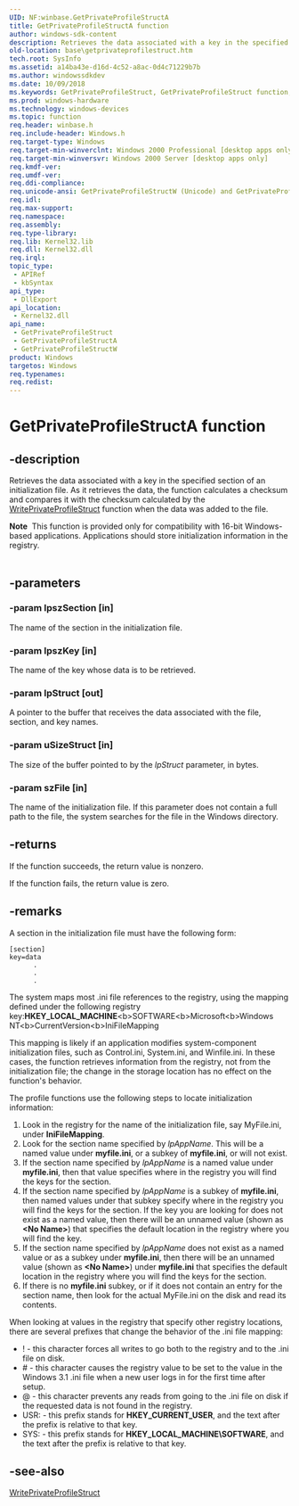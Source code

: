 ```yaml
---
UID: NF:winbase.GetPrivateProfileStructA
title: GetPrivateProfileStructA function
author: windows-sdk-content
description: Retrieves the data associated with a key in the specified section of an initialization file.
old-location: base\getprivateprofilestruct.htm
tech.root: SysInfo
ms.assetid: a14ba43e-d16d-4c52-a8ac-0d4c71229b7b
ms.author: windowssdkdev
ms.date: 10/09/2018
ms.keywords: GetPrivateProfileStruct, GetPrivateProfileStruct function, GetPrivateProfileStructA, GetPrivateProfileStructW, _win32_getprivateprofilestruct, base.getprivateprofilestruct, winbase/GetPrivateProfileStruct, winbase/GetPrivateProfileStructA, winbase/GetPrivateProfileStructW
ms.prod: windows-hardware
ms.technology: windows-devices
ms.topic: function
req.header: winbase.h
req.include-header: Windows.h
req.target-type: Windows
req.target-min-winverclnt: Windows 2000 Professional [desktop apps only]
req.target-min-winversvr: Windows 2000 Server [desktop apps only]
req.kmdf-ver: 
req.umdf-ver: 
req.ddi-compliance: 
req.unicode-ansi: GetPrivateProfileStructW (Unicode) and GetPrivateProfileStructA (ANSI)
req.idl: 
req.max-support: 
req.namespace: 
req.assembly: 
req.type-library: 
req.lib: Kernel32.lib
req.dll: Kernel32.dll
req.irql: 
topic_type:
 - APIRef
 - kbSyntax
api_type:
 - DllExport
api_location:
 - Kernel32.dll
api_name:
 - GetPrivateProfileStruct
 - GetPrivateProfileStructA
 - GetPrivateProfileStructW
product: Windows
targetos: Windows
req.typenames: 
req.redist: 
---
```


# GetPrivateProfileStructA function


## -description


Retrieves the data associated with a key in the specified section of an initialization file. As it retrieves the data, the function calculates a checksum and compares it with the checksum calculated by the 
<a href="https://msdn.microsoft.com/21b1927c-40b0-4b79-931b-6d3db176fb71">WritePrivateProfileStruct</a> function when the data was added to the file.
<div class="alert"><b>Note</b>  This function is provided only for compatibility with 16-bit Windows-based applications. Applications should store initialization information in the registry.</div><div> </div>

## -parameters




### -param lpszSection [in]

The name of the section in the initialization file.


### -param lpszKey [in]

The name of the key whose data is to be retrieved.


### -param lpStruct [out]

A pointer to the buffer that receives the data associated with the file, section, and key names.


### -param uSizeStruct [in]

The size of the buffer pointed to by the <i>lpStruct</i> parameter, in bytes.


### -param szFile [in]

The name of the initialization file. If this parameter does not contain a full path to the file, the system searches for the file in the Windows directory.


## -returns



If the function succeeds, the return value is nonzero.

If the function fails, the return value is zero.




## -remarks



A section in the initialization file must have the following form:
				
			

<pre class="syntax" xml:space="preserve"><code>[section]
key=data
      .
      .
      .</code></pre>
The system maps most .ini file references to the registry, using the mapping defined under the following registry key:<b>HKEY_LOCAL_MACHINE</b>\<b>SOFTWARE</b>\<b>Microsoft</b>\<b>Windows NT</b>\<b>CurrentVersion</b>\<b>IniFileMapping</b>



This mapping is likely if an application modifies system-component initialization files, such as Control.ini, System.ini, and Winfile.ini. In these cases, the 
 function retrieves information from the registry, not from the initialization file; the change in the storage location has no effect on the function's behavior.

The profile functions use the following steps to locate initialization information:

<ol>
<li>Look in the registry for the name of the initialization file, say MyFile.ini, under <b>IniFileMapping</b>.</li>
<li>Look for the section name specified by <i>lpAppName</i>. This will be a named value under <b>myfile.ini</b>, or a subkey of <b>myfile.ini</b>, or will not exist.</li>
<li>If the section name specified by <i>lpAppName</i> is a named value under <b>myfile.ini</b>, then that value specifies where in the registry you will find the keys for the section.</li>
<li>If the section name specified by <i>lpAppName</i> is a subkey of <b>myfile.ini</b>, then named values under that subkey specify where in the registry you will find the keys for the section. If the key you are looking for does not exist as a named value, then there will be an unnamed value (shown as <b>&lt;No Name&gt;</b>) that specifies the default location in the registry where you will find the key.</li>
<li>If the section name specified by <i>lpAppName</i> does not exist as a named value or as a subkey under <b>myfile.ini</b>, then there will be an unnamed value (shown as <b>&lt;No Name&gt;</b>) under <b>myfile.ini</b> that specifies the default location in the registry where you will find the keys for the section.</li>
<li>If there is no <b>myfile.ini</b> subkey, or if it does not contain an entry for the section name, then look for the actual MyFile.ini on the disk and read its contents.</li>
</ol>
When looking at values in the registry that specify other registry locations, there are several prefixes that change the behavior of the .ini file mapping:

<ul>
<li>! - this character forces all writes to go both to the registry and to the .ini file on disk.</li>
<li># - this character causes the registry value to be set to the value in the Windows 3.1 .ini file when a new user logs in for the first time after setup.</li>
<li>@ - this character prevents any reads from going to the .ini file on disk if the requested data is not found in the registry.</li>
<li>USR: - this prefix stands for <b>HKEY_CURRENT_USER</b>, and the text after the prefix is relative to that key.</li>
<li>SYS: - this prefix stands for <b>HKEY_LOCAL_MACHINE\SOFTWARE</b>, and the text after the prefix is relative to that key.</li>
</ul>



## -see-also




<a href="https://msdn.microsoft.com/21b1927c-40b0-4b79-931b-6d3db176fb71">WritePrivateProfileStruct</a>
 

 

